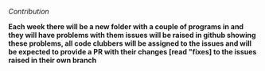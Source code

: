 _Contribution_

__Each week there will be a new folder with a couple of programs in and they will have problems with them issues will be raised in github showing these problems, all code clubbers will be assigned to the issues and will be expected to provide a PR with their changes [read "fixes] to the issues raised **in their own branch**__